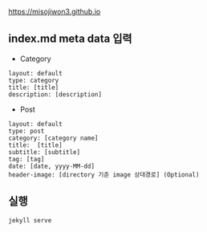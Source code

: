 https://misojiwon3.github.io


## index.md meta data 입력  

* Category  
```
layout: default
type: category
title: [title]
description: [description]
```

* Post  
```
layout: default
type: post
category: [category name]
title:  [title]
subtitle: [subtitle]
tag: [tag]
date: [date, yyyy-MM-dd]
header-image: [directory 기준 image 상대경로] (Optional)
```


## 실행
```
jekyll serve
```